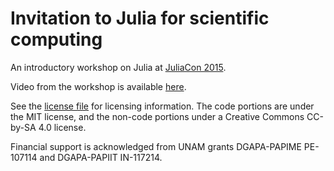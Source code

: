 # Invitation to Julia for scientific computing

An introductory workshop on Julia at [JuliaCon 2015](http://juliacon.org).

Video from the workshop is available [here](https://www.youtube.com/watch?v=gQ1y5NUD_RI).

See the [license file](LICENSE.md) for licensing information. The code portions are under the MIT license,
and the non-code portions under a Creative Commons CC-by-SA 4.0 license.

Financial support is acknowledged from UNAM grants DGAPA-PAPIME PE-107114 and DGAPA-PAPIIT IN-117214.
